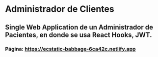 # Administrador de Clientes
## Single Web Application de un Administrador de Pacientes, en donde se usa React Hooks, JWT.
### Página: https://ecstatic-babbage-6ca42c.netlify.app
